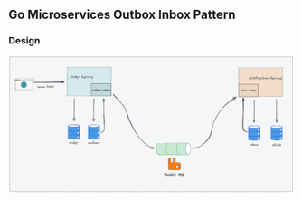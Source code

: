 ## Go Microservices Outbox Inbox Pattern 

### Design
<img src="https://github.com/aliaydins/go-microservices-outbox-inbox-pattern/blob/master/_img/outbox-inbox.png"></img>
